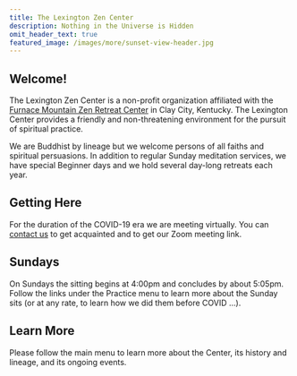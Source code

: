 ```yaml
---
title: The Lexington Zen Center
description: Nothing in the Universe is Hidden
omit_header_text: true
featured_image: /images/more/sunset-view-header.jpg
---
```


## Welcome!

The Lexington Zen Center is a non-profit organization affiliated with the <a href="http://www.furnacemountainzen.org/" target="_blank"> Furnace Mountain Zen Retreat Center</a> in Clay City, Kentucky.  The Lexington Center provides a friendly and non-threatening environment for the pursuit of spiritual practice.

We are Buddhist by lineage but we welcome persons of all faiths and spiritual persuasions.  In addition to regular Sunday meditation services, we have special Beginner days and we hold several day-long retreats each year.

## Getting Here

For the duration of the COVID-19 era we are meeting virtually.  You can <a href="/contact">contact us</a> to get acquainted and to get our Zoom meeting link.

## Sundays

On Sundays the sitting begins at 4:00pm and concludes by about 5:05pm.  Follow the links under the Practice menu to learn more about the Sunday sits (or at any rate, to learn how we did them before COVID ...).

## Learn More

Please follow the main menu to learn more about the Center, its history and lineage, and its ongoing events.